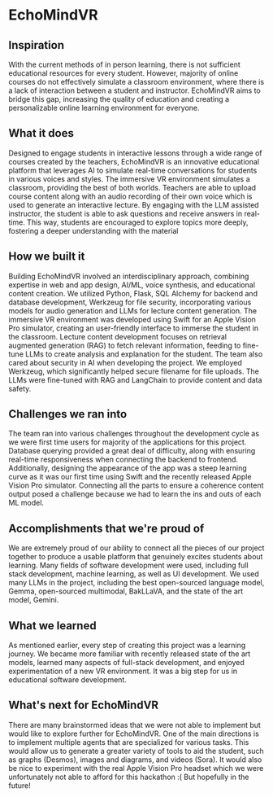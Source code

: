 # EchoMindVR

## Inspiration
With the current methods of in person learning, there is not sufficient educational resources for every student. However, majority of online courses do not effectively simulate a classroom environment, where there is a lack of interaction between a student and instructor. EchoMindVR aims to bridge this gap, increasing the quality of education and creating a personalizable online learning environment for everyone. 

## What it does
Designed to engage students in interactive lessons through a wide range of courses created by the teachers, EchoMindVR is an innovative educational platform that leverages AI to simulate real-time conversations for students in various voices and styles. The immersive VR environment simulates a classroom, providing the best of both worlds. Teachers are able to upload course content along with an audio recording of their own voice which is used to generate an interactive lecture. By engaging with the LLM assisted instructor, the student is able to ask questions and receive answers in real-time. This way, students are encouraged to explore topics more deeply, fostering a deeper understanding with the material

## How we built it
Building EchoMindVR involved an interdisciplinary approach, combining expertise in web and app design, AI/ML, voice synthesis, and educational content creation. We utilized Python, Flask, SQL Alchemy for backend and database development, Werkzeug for file security, incorporating various models for audio generation and LLMs for lecture content generation. The immersive VR environment was developed using Swift for an Apple Vision Pro simulator, creating an user-friendly interface to immerse the student in the classroom. Lecture content development focuses on retrieval augmented generation (RAG) to fetch relevant information, feeding to fine-tune LLMs to create analysis and explanation for the student. The team also cared about security in AI when developing the project. We employed Werkzeug, which significantly helped secure filename for file uploads. The LLMs were fine-tuned with RAG and LangChain to provide content and data safety.

## Challenges we ran into
The team ran into various challenges throughout the development cycle as we were first time users for majority of the applications for this project. Database querying provided a great deal of difficulty, along with ensuring real-time responsiveness when connecting the backend to frontend. Additionally, designing the appearance of the app was a steep learning curve as it was our first time using Swift and the recently released Apple Vision Pro simulator. Connecting all the parts to ensure a coherence content output posed a challenge because we had to learn the ins and outs of each ML model. 

## Accomplishments that we're proud of
We are extremely proud of our ability to connect all the pieces of our project together to produce a usable platform that genuinely excites students about learning. Many fields of software development were used, including full stack development, machine learning, as well as UI development. We used many LLMs in the project, including the best open-sourced language model, Gemma, open-sourced multimodal, BakLLaVA, and the state of the art model, Gemini. 

## What we learned
As mentioned earlier, every step of creating this project was a learning journey. We became more familiar with recently released state of the art models, learned many aspects of full-stack development, and enjoyed experimentation of a new VR environment. It was a big step for us in educational software development. 

## What's next for EchoMindVR
There are many brainstormed ideas that we were not able to implement but would like to explore further for EchoMindVR. One of the main directions is to implement multiple agents that are specialized for various tasks. This would allow us to generate a greater variety of tools to aid the student, such as graphs (Desmos), images and diagrams, and videos (Sora). It would also be nice to experiment with the real Apple Vision Pro headset which we were unfortunately not able to afford for this hackathon :(
But hopefully in the future!
